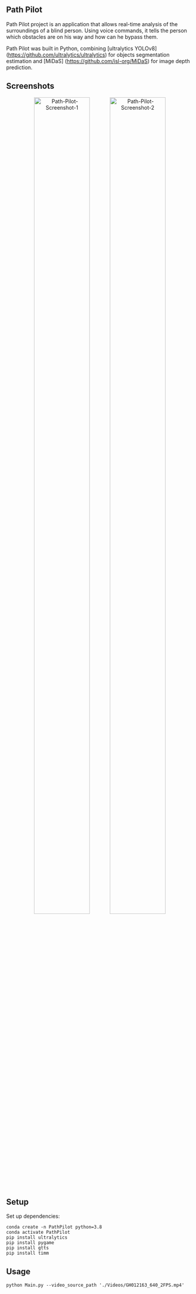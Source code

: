 ## Path Pilot
Path Pilot project is an application that allows real-time analysis of the surroundings of a blind person.
Using voice commands, it tells the person which obstacles are on his way and how can he bypass them.

Path Pilot was built in Python, combining [ultralytics YOLOv8] (https://github.com/ultralytics/ultralytics) for objects segmentation estimation
and [MiDaS] (https://github.com/isl-org/MiDaS) for image depth prediction.

## Screenshots
<p align="center">
<a href="https://ibb.co/k9txGnS"><img style="max-width:200px; width:75%"  src="https://i.ibb.co/2sTyF2k/Figure-2024-02-04-200710.png" alt="Path-Pilot-Screenshot-1" ></a>
<a href="https://ibb.co/s5DcbHy"><img style="max-width:200px; width:75%"  src="https://i.ibb.co/hXnrLfD/Figure-2024-02-04-200800.png" alt="Path-Pilot-Screenshot-2" ></a>
</p>

## Setup 
Set up dependencies:

```shell
conda create -n PathPilot python=3.8
conda activate PathPilot
pip install ultralytics
pip install pygame
pip install gtts
pip install timm
```

## Usage

```shell
python Main.py --video_source_path './Videos/GH012163_640_2FPS.mp4'
```
